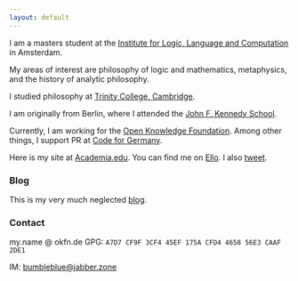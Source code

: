 ```yaml
---
layout: default
---
```

I am a masters student at the [Institute for Logic, Language and Computation](http://www.illc.uva.nl/) in Amsterdam.

My areas of interest are philosophy of logic and mathematics, metaphysics, and the history of analytic philosophy.

I studied philosophy at [Trinity College, Cambridge](http://www.trin.cam.ac.uk/).

I am originally from Berlin, where I attended the [John F. Kennedy School](http://jfks.de/).

Currently, I am working for the [Open Knowledge Foundation](http://okfn.de/). Among other things, I support PR at [Code for Germany](http://codefor.de/). 

Here is my site at [Academia.edu](https://amsterdam.academia.edu/EileenWagner/). You can find me on [Ello](https://ello.co/bumbleblue). I also [tweet](https://twitter.com/flapperleenie).

### Blog

This is my very much neglected [blog](https://flapperleenie.wordpress.com/).

### Contact

my.name @ okfn.de
GPG: `A7D7 CF9F 3CF4 45EF 175A CFD4 4658 56E3 CAAF 2DE1`

IM: bumbleblue@jabber.zone
